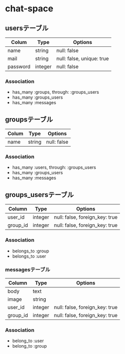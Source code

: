 # chat-space

## usersテーブル

|Colum|Type|Options|
|-----|----|-------|
|name|string|null: false|
|mail|string|null: false, unique: true|
|password|integer|null: false|
### Association

- has_many :groups, through: :groups_users
- has_many :groups_users
- has_many :messages

## groupsテーブル

|Colum|Type|Options|
|-----|----|-------|
|name|string|null: false|
### Association

- has_many :users, through: :groups_users
- has_many :groups_users
- has_many :messages

## groups_usersテーブル

|Column|Type|Options|
|------|----|-------|
|user_id|integer|null: false, foreign_key: true|
|group_id|integer|null: false, foreign_key: true|

### Association
- belongs_to :group
- belongs_to :user


### messagesテーブル

|Column|Type|Options|
|------|----|-------|
|body|text|
|image|string|
|user_id|integer|null: false, foreign_key: true|
|group_id|integer|null: false, foreign_key: true|

### Association
- belong_to :user
- belong_to :group
